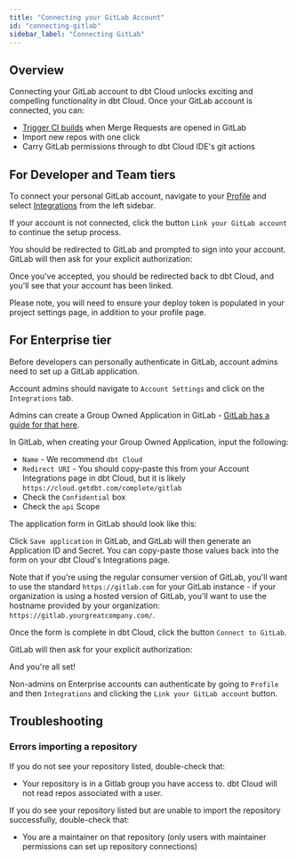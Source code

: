 ```yaml
---
title: "Connecting your GitLab Account"
id: "connecting-gitlab"
sidebar_label: "Connecting GitLab"
---
```


## Overview

Connecting your GitLab account to dbt Cloud unlocks exciting and compelling functionality in dbt Cloud. Once your GitLab account is connected, you can:
- [Trigger CI builds](cloud-enabling-continuous-integration-with-github) when Merge Requests are opened in GitLab
- Import new repos with one click
- Carry GitLab permissions through to dbt Cloud IDE's git actions
## For Developer and Team tiers

To connect your personal GitLab account, navigate to your [Profile](https://cloud.getdbt.com/#/profile/) and select [Integrations](https://cloud.getdbt.com/#/profile/integrations/) from the left sidebar. 

If your account is not connected, click the button `Link your GitLab account` to continue the setup process. 
<Lightbox src="/img/docs/dbt-cloud/connecting-gitlab/not-connected.png" title="Link your GitLab" />

You should be redirected to GitLab and prompted to sign into your account. GitLab will then ask for your explicit authorization: 

<Lightbox src="/img/docs/dbt-cloud/connecting-gitlab/GitLab-Auth.png" title="GitLab Authorization Screen" />

Once you've accepted, you should be redirected back to dbt Cloud, and you'll see that your account has been linked.

<Lightbox src="/img/docs/dbt-cloud/connecting-gitlab/connected.png" title="GitLab connected" />

Please note, you will need to ensure your deploy token is populated in your project settings page, in addition to your profile page. 

## For Enterprise tier

Before developers can personally authenticate in GitLab, account admins need to set up a GitLab application.

Account admins should navigate to `Account Settings` and click on the `Integrations` tab. 

<Lightbox src="/img/docs/dbt-cloud/cloud-configuring-dbt-cloud/gitlab_navigation_setup.gif" title="Navigating to the GitLab Integration"/>


Admins can create a Group Owned Application in GitLab - [GitLab has a guide for that here](https://docs.gitlab.com/ee/integration/oauth_provider.html#group-owned-applications). 

In GitLab, when creating your Group Owned Application, input the following:
- `Name` - We recommend `dbt Cloud`
- `Redirect URI` - You should copy-paste this from your Account Integrations page in dbt Cloud, but it is likely `https://cloud.getdbt.com/complete/gitlab`
- Check the `Confidential` box
- Check the `api` Scope

The application form in GitLab should look like this:

<Lightbox src="/img/docs/dbt-cloud/connecting-gitlab/GitLab-Group-App.png" title="GitLab group owned applications set up"/>

Click `Save application` in GitLab, and GitLab will then generate an Application ID and Secret. You can copy-paste those values back into the form on your dbt Cloud's Integrations page.

<Lightbox src="/img/docs/dbt-cloud/cloud-configuring-dbt-cloud/gitlab_integration_edit_button.png" title="Edit button in the top right corner"/>

Note that if you're using the regular consumer version of GitLab, you'll want to use the standard `https://gitlab.com` for your GitLab instance - if your organization is using a hosted version of GitLab, you'll want to use the hostname provided by your organization: `https://gitlab.yourgreatcompany.com/`.

Once the form is complete in dbt Cloud, click the button `Connect to GitLab`.

GitLab will then ask for your explicit authorization: 

<Lightbox src="/img/docs/dbt-cloud/connecting-gitlab/GitLab-Auth.png" title="GitLab Authorization Screen" />

And you're all set!

Non-admins on Enterprise accounts can authenticate by going to `Profile` and then `Integrations` and clicking the `Link your GitLab account` button.

<Lightbox src="/img/docs/dbt-cloud/connecting-gitlab/not-connected.png" title="Link your GitLab" />


## Troubleshooting

### Errors importing a repository
If you do not see your repository listed, double-check that:
- Your repository is in a Gitlab group you have access to. dbt Cloud will not read repos associated with a user.

If you do see your repository listed but are unable to import the repository successfully, double-check that:
- You are a maintainer on that repository (only users with maintainer permissions can set up repository connections)
